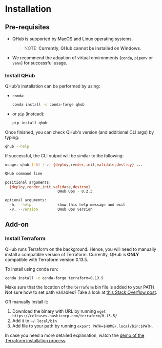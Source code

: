 # Installation
## Pre-requisites
* QHub is supported by MacOS and Linux operating systems.
  > NOTE: **Currently, QHub cannot be installed on Windows**.
* We recommend the adoption of virtual environments (`conda`, `pipenv` or `venv`) for successful usage. 

### Install QHub
QHub's installation can be performed by using:
* `conda`:
  ```bash
  conda install -c conda-forge qhub
  ```
  
* or `pip` (instead):
    ```bash
    pip install qhub
    ```  
Once finished, you can check QHub's version (and additional CLI args) by typing:
```bash
qhub --help
```
If successful, the CLI output will be similar to the following:
```bash
usage: qhub [-h] [-v] {deploy,render,init,validate,destroy} ...

QHub command line

positional arguments:
  {deploy,render,init,validate,destroy}
                        QHub Ops - 0.2.3

optional arguments:
  -h, --help            show this help message and exit
  -v, --version         QHub Ops version
```
## Add-on
### Install Terraform
QHub runs Terraform on the background. Hence, you will need to manually install a compatible version of Terraform.
Currently, QHub is **ONLY** compatible with Terraform version 0.13.5.

To install using conda run:
```bash
conda install -c conda-forge terraform=0.13.5
```
Make sure that the location of the `terraform` bin file is added to your PATH. Not sure how to set path variables?
Take a look at [this Stack Overflow post](https://stackoverflow.com/questions/14637979/how-to-permanently-set-path-on-linux-unix).

OR manually install it:

1. Download the binary with URL by running `wget https://releases.hashicorp.com/terraform/0.13.5/`
2. Add it to `~/.local/bin`
3. Add file to your path by running `export PATH=$HOME/.local/bin:$PATH`.


In case you need a more detailed explanation, watch the
[demo of the Terraform installation process](https://learn.hashicorp.com/tutorials/terraform/install-cli).

